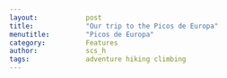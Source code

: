 ```yaml
---
layout:            post
title:             "Our trip to the Picos de Europa"
menutitle:         "Picos de Europa"
category:          Features
author:            scs_h
tags:              adventure hiking climbing
---
```

